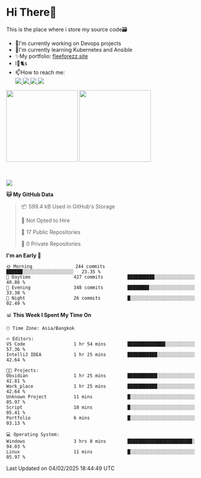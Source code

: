 # Hi There👋

This is the place where i store my source code🗃️
<ul>
    <li>🔭I'm currently working on Devops projects</li>
    <li>🌿I'm currently learning Kubernetes and Ansible</li>
    <li>✨My portfolio: <a href="https://fleeforezz.site" target="_blank">fleeforezz.site</a> </li>
    <li>I💖🐈s</li>
    <li>📫How to reach me: </li>
    <a href="https://www.facebook.com/profile.php?id=100091778170480" target="_blank">
        <img src="https://img.shields.io/badge/Facebook-1877F2?style=for-the-badge&logo=facebook&logoColor=white">
    </a>
    <a href="https://www.instagram.com/tmn_nhat/" target="_blank">
        <img src="https://img.shields.io/badge/Instagram-E4405F?style=for-the-badge&logo=instagram&logoColor=white">
    </a>
    <a href="https://www.linkedin.com/in/nh%E1%BA%ADt-tr%C6%B0%C6%A1ng-420723278/" target="_blank">
        <img src="https://img.shields.io/badge/LinkedIn-0077B5?style=for-the-badge&logo=linkedin&logoColor=white">
    </a>
    <a href="https://fleeforezz.site" target="_blank">
        <img src="https://img.shields.io/badge/🦄 Portfolio-e0e0e0?style=for-the-badge&logo=&logoColor=080A13">
    </a>
</ul>

<div>
    <img height="190em" align="center" src="https://github-readme-stats.vercel.app/api?username=Fleeforezz&show_icons=true&theme=radical" />
    <img height="190em" align="center" src="https://github-readme-stats.vercel.app/api/top-langs/?username=fleeforezz&layout=compact&theme=nightowl" />
</div>
<br></br>
<p align="left">
  <a href="https://skillicons.dev">
    <img src="https://skillicons.dev/icons?i=aws,git,kubernetes,docker,terraform,jenkins,gitlab,ansible,grafana,bash,nginx,java" />
  </a>
</p>

<!--START_SECTION:waka-->
**🐱 My GitHub Data** 

> 📦 599.4 kB Used in GitHub's Storage 
 > 
> 🚫 Not Opted to Hire
 > 
> 📜 17 Public Repositories 
 > 
> 🔑 0 Private Repositories 
 > 
**I'm an Early 🐤** 

```text
🌞 Morning                244 commits         ██████░░░░░░░░░░░░░░░░░░░   23.35 % 
🌆 Daytime                427 commits         ██████████░░░░░░░░░░░░░░░   40.86 % 
🌃 Evening                348 commits         ████████░░░░░░░░░░░░░░░░░   33.30 % 
🌙 Night                  26 commits          █░░░░░░░░░░░░░░░░░░░░░░░░   02.49 % 
```


📊 **This Week I Spent My Time On** 

```text
🕑︎ Time Zone: Asia/Bangkok

🔥 Editors: 
VS Code                  1 hr 54 mins        ██████████████░░░░░░░░░░░   57.36 % 
IntelliJ IDEA            1 hr 25 mins        ███████████░░░░░░░░░░░░░░   42.64 % 

🐱‍💻 Projects: 
Obsidian                 1 hr 25 mins        ███████████░░░░░░░░░░░░░░   42.81 % 
Work_place               1 hr 25 mins        ███████████░░░░░░░░░░░░░░   42.64 % 
Unknown Project          11 mins             █░░░░░░░░░░░░░░░░░░░░░░░░   05.97 % 
Script                   10 mins             █░░░░░░░░░░░░░░░░░░░░░░░░   05.41 % 
Portfolio                6 mins              █░░░░░░░░░░░░░░░░░░░░░░░░   03.13 % 

💻 Operating System: 
Windows                  3 hrs 8 mins        ████████████████████████░   94.03 % 
Linux                    11 mins             █░░░░░░░░░░░░░░░░░░░░░░░░   05.97 % 
```


 Last Updated on 04/02/2025 18:44:49 UTC
<!--END_SECTION:waka-->
